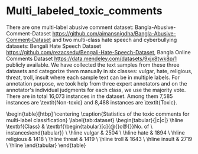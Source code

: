 #  Multi_labeled_toxic_comments

There are one multi-label abusive comment dataset: Bangla-Abusive-Comment-Dataset https://github.com/aimansnigdha/Bangla-Abusive-Comment-Dataset and two multi-class hate speech and cyberbullying datasets: Bengali Hate Speech Dataset https://github.com/rezacsedu/Bengali-Hate-Speech-Dataset, Bangla Online Comments Dataset https://data.mendeley.com/datasets/9xjx8twk8p/1 publicly available.
We have collected the text samples from these three datasets and categorize them manually in six classes: vulgar, hate, religious, threat, troll, insult where each sample text can be in multiple labels. For annotation purpose, we took help from three expert annotators and on the annotator's individual judgments for each class, we use the majority vote. There are in total 16,073 instances in the dataset. Among them 7,585 instances are \textit{Non-toxic} and 8,488 instances are \textit{Toxic}.

\begin{table}[htbp]
\centering
\caption{Statistics of the toxic comments for multi-label classification}
\label{tab:dataset}
\begin{tabular}{|c|c|}
\hline
\textbf{Class} & \textbf{\begin{tabular}[c]{@{}c@{}}No. of \\ instances\end{tabular}} \\ \hline
vulgar         & 2504                                                                 \\ \hline
hate           & 1894                                                                 \\ \hline
religious      & 1418                                                                 \\ \hline
threat         & 1419                                                                 \\ \hline
troll          & 1643                                                                 \\ \hline
insult         & 2719                                                                 \\ \hline
\end{tabular}
\end{table}
